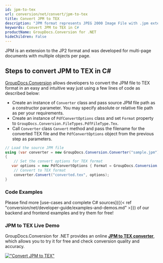 ```yaml
---
id: jpm-to-tex
url: conversion/net/convert/jpm-to-tex
title: Convert JPM to TEX
description: "JPM format represents JPEG 2000 Image File with .jpm extension. Learn how to convert JPM to TEX file programmatically in C# language using GroupDocs.Conversion for .NET library."
keywords: Convert JPM to TEX in C#
productName: GroupDocs.Conversion for .NET
hideChildren: False
---
```


JPM is an extension to the JP2 format and was developed for multi-page documents with multiple objects per page.

## Steps to convert JPM to TEX in C#

[GroupDocs.Conversion](https://products.groupdocs.com/conversion/net) allows developers to convert the JPM file to TEX format in an easy and intuitive way just using a few lines of code as described below:

* Create an instance of `Converter` class and pass source JPM file path as a constructor parameter. You may specify absolute or relative file path as per your requirements. 
* Create an instance of `PdfConvertOptions` class and set `Format` property to `GroupDocs.Conversion.FileTypes.PdfFileType.Tex`.
* Call `Converter` class `Convert` method and pass the filename for the converted TEX file and the `PdfConvertOptions` object from the previous step as parameters.

```csharp
// Load the source JPM file
using (var converter = new GroupDocs.Conversion.Converter("sample.jpm"))
{
    // Set the convert options for TEX format
   var options = new PdfConvertOptions { Format = GroupDocs.Conversion.FileTypes.PdfFileType.Tex };
    // Convert to TEX format
    converter.Convert("converted.tex", options);
}
```

### Code Examples

Please find more [use-cases and complete C# sources]({{< ref "conversion/net/developer-guide/examples-and-demos.md" >}}) of our backend and frontend examples and try them for free!

### JPM to TEX Live Demo

GroupDocs.Conversion for .NET provides an online [**JPM to TEX converter**](https://products.groupdocs.app/conversion/jpm-to-tex), which allows you to try it for free and check conversion quality and accuracy.

[!["Convert JPM to TEX"](conversion/net/images/convert-to-tex/convert-jpm-to-tex.png)](https://products.groupdocs.app/conversion/jpm-to-tex)